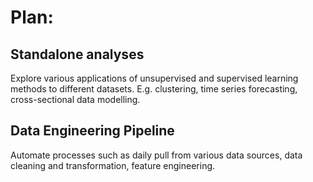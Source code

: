 # Plan:

## Standalone analyses
Explore various applications of unsupervised and supervised learning methods to different datasets.
E.g. clustering, time series forecasting, cross-sectional data modelling.

## Data Engineering Pipeline
Automate processes such as daily pull from various data sources, data cleaning and transformation, feature engineering.
